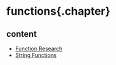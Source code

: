 ﻿
# functions{.chapter}

## content

- [Function Research](list_of_common_functions.md)
- [String Functions](strings.md)
